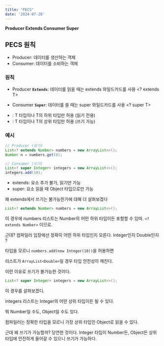 ```yaml
---
title: "PECS"
date: '2024-07-28'
---
```


**Producer Extends Consumer Super**

## PECS 원칙 
- Producer: 데이터를 생산하는 객체
- Consumer: 데이터를 소비하는 객체

### 원칙 

- Producer **`Extends`**: 데이터를 읽을 때는 extends 와일드카드를 사용 <? extends T>
- Consumer **`Super`**: 데이터를 쓸 때는 super 와일드카드를 사용 <? super T>

- <? extends T>: T 타입이나 T의 하위 타입만 허용 (읽기 전용)
- <? super T>: T 타입이나 T의 상위 타입만 허용 (쓰기 가능)

### 예시

```java
// Producer (읽기)
List<? extends Number> numbers = new ArrayList<>();
Number n = numbers.get(0);  

// Consumer (쓰기)
List<? super Integer> integers = new ArrayList<>();
integers.add(10); 
```

- extends: 요소 추가 불가, 읽기만 가능
- super: 요소 읽을 때 Object 타입으로만 가능

왜 extends에서 쓰기는 불가능한가에 대해 더 살펴보겠다

```java
List<? extends Number> numbers = new ArrayList<>();
```

이 경우에 numbers 리스트는 Number의 어떤 하위 타입이든 포함할 수 있따. `<? extends Number>` 이므로.

근데? 컴파일러 입장에선 정확히 어떤 하위 타입인지 모른다. Integer인지 Double인지 ?

타입을 모르니 `numbers.add(new Integer(10))`을 허용하면 

리스트가 `ArrayList<Double>`일 경우 타입 안전성이 깨진다. 

이런 이유로 쓰기가 불가능한 것이다.

```java
List<? super Integer> integers = new ArrayList<>();
```

이 경우를 살펴보겠디.

integers 리스트는 Integer의 어떤 상위 타입이든 될 수 있다.

뭐 Number일 수도, Object일 수도 있다.

컴파일러는 정확한 타입을 모르니 가장 상위 타입인 Object로 읽을 수 있다.

근데 왜 쓰기가 가능할까?
당연한 것이다. Integer 타입이 Number든, Object든 상위 타입에 안전하게 들어갈 수 있으니 쓰기가 가능하다.